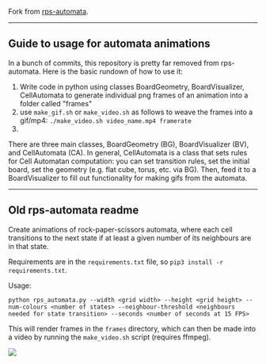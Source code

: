 Fork from [rps-automata](https://github.com/grey-area/rps-automata).

---
## Guide to usage for automata animations

In a bunch of commits, this repository is pretty far removed from rps-automata. Here is the basic rundown of how to use it:

1. Write code in python using classes BoardGeometry, BoardVisualizer, CellAutomata to generate individual png frames of an animation into a folder called "frames"
2. use `make_gif.sh` or `make_video.sh` as follows to weave the frames into a gif/mp4: `./make_video.sh video_name.mp4 framerate`
3. 

There are three main classes, BoardGeometry (BG), BoardVisualizer (BV), and CellAutomata (CA). In general, CellAutomata is a class that sets rules for Cell Automatan computation: you can set transition rules, set the initial board, set the geometry (e.g. flat cube, torus, etc. via BG). Then, feed it to a BoardVisualizer to fill out functionality for making gifs from the automata.

---
## Old rps-automata readme
Create animations of rock-paper-scissors automata, where each cell transitions
to the next state if at least a given number of its neighbours are in that state.

Requirements are in the ``requirements.txt`` file, so ``pip3 install -r requirements.txt``.

Usage:

``python rps_automata.py --width <grid width> --height <grid height> --num-colours <number of states> --neighbour-threshold <neighbours needed for state transition> --seconds <number of seconds at 15 FPS>``

This will render frames in the ``frames`` directory, which can then be made into a video by
running the ``make_video.sh`` script (requires ffmpeg).

![](example.gif)


